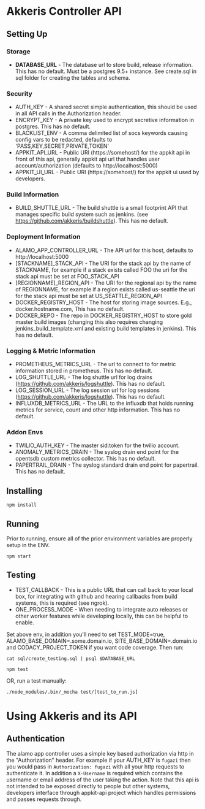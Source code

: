 # Akkeris Controller API #

## Setting Up ##

### Storage 
* **DATABASE_URL** - The database url to store build, release information.  This has no default.  Must be a postgres 9.5+ instance. See create.sql in sql folder for creating the tables and schema.

### Security
* AUTH_KEY - A shared secret simple authentication, this should be used in all API calls in the Authorization header.
* ENCRYPT_KEY - A private key used to encrypt secretive information in postgres.  This has no default.
* BLACKLIST_ENV - A comma delimited list of socs keywords causing config vars to be redacted, defaults to 'PASS,KEY,SECRET,PRIVATE,TOKEN'
* APPKIT_API_URL - Public URI (https://somehost/) for the appkit api in front of this api, generally appkit api url that handles user account/authorization (defaults to http://localhost:5000)
* APPKIT_UI_URL - Public URI (https://somehost/) for the appkit ui used by developers.

### Build Information
* BUILD_SHUTTLE_URL - The build shuttle is a small footprint API that manages specific build system such as jenkins. (see https://github.com/akkeris/buildshuttle).  This has no default.


### Deployment Information
* ALAMO_APP_CONTROLLER_URL - The API url for this host, defaults to http://localhost:5000
* [STACKNAME]_STACK_API - The URI for the stack api by the name of STACKNAME, for example if a stack exists called FOO the uri for the stack api must be set at FOO_STACK_API
* [REGIONNAME]_REGION_API - The URI for the regional api by the name of REGIONNAME, for example if a region exists called us-seattle the uri for the stack api must be set at US_SEATTLE_REGION_API
* DOCKER_REGISTRY_HOST - The host for storing image sources. E.g., docker.hostname.com, This has no default.
* DOCKER_REPO - The repo in DOCKER_REGISTRY_HOST to store gold master build images (changing this also requires changing jenkins_build_template.xml and existing build templates in jenkins). This has no default.


### Logging & Metric Information
* PROMETHEUS_METRICS_URL - The url to connect to for metric information stored in prometheus. This has no default.
* LOG_SHUTTLE_URL - The log shuttle url for log drains (https://github.com/akkeris/logshuttle). This has no default.
* LOG_SESSION_URL - The log session url for log sessions (https://github.com/akkeris/logshuttle). This has no default.
* INFLUXDB_METRICS_URL - The URL to the influxdb that holds running metrics for service, count and other http information. This has no default.

### Addon Envs
* TWILIO_AUTH_KEY - The master sid:token for the twilio account.
* ANOMALY_METRICS_DRAIN - The syslog drain end point for the opentsdb custom metrics collector. This has no default.
* PAPERTRAIL_DRAIN - The syslog standard drain end point for papertrail.  This has no default.

## Installing ##

```npm install```

## Running ##

Prior to running, ensure all of the prior environment variables are properly setup in the ENV.

```npm start```

## Testing ##

* TEST_CALLBACK - This is a public URL that can call back to your local box, for integrating with github and hearing callbacks from build systems, this is required (see ngrok).
* ONE_PROCESS_MODE - When needing to integrate auto releases or other worker features while developing locally, this can be helpful to enable.

Set above env, in addition you'll need to set TEST_MODE=true, ALAMO_BASE_DOMAIN=.some.domain.io, SITE_BASE_DOMAIN=.domain.io and CODACY_PROJECT_TOKEN if you want code coverage.  Then run:

```
cat sql/create_testing.sql | psql $DATABASE_URL
```

```npm test```

OR, run a test manually:

```./node_modules/.bin/_mocha test/[test_to_run.js]```

# Using Akkeris and its API #

## Authentication ##

The alamo app controller uses a simple key based authorization via http in the "Authorization" header.  For example if your AUTH_KEY is `fugazi` then you would pass in `Authorization: fugazi` with all your http requests to authenticate it.  In addition a `X-Username` is required which contains the username or email address of the user taking the action. Note that this api is not intended to be exposed directly to people but other systems, developers interface through appkit-api project which handles permissions and passes requests through.

